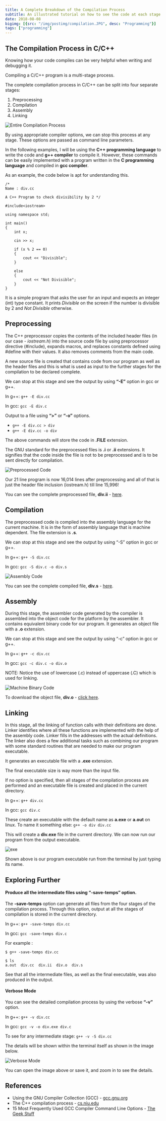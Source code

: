 ```yaml
---
title: A Complete Breakdown of the Compilation Process
subtitle: An illustrated tutorial on how to see the code at each stage
date: 2018-08-08
bigimg: [{src: "/img/postimg/compilation.JPG", desc: "Programming"}]
tags: ["programming"]
---
```

## The Compilation Process in C/C++

Knowing how your code compiles can be very helpful when writing and debugging it.

Compiling a C/C++ program is a multi-stage process.

The complete compilation process in C/C++ can be split into four separate stages:  

  1. Preprocessing
  2. Compilation
  3. Assembly
  4. Linking

![Entire Compilation Process](/img/compilation.png)

By using appropriate compiler options, we can stop this process at any stage. These options are passed as command line parameters.

In the following examples, I will be using the **C++ programming language** to write the code and **g++ compiler** to compile it. However, these commands can be easily implemented with a program written in the **C programming language** and compiled in **gcc compiler**.

As an example, the code below is apt for understanding this.

```
/*
Name : div.cc

A C++ Program to check divisibility by 2 */

#include<iostream>

using namespace std;

int main()
{
    int x;

    cin >> x;

    if (x % 2 == 0)
    {
        cout << "Divisible";
    }

    else
    {
        cout << "Not Divisible";
    }
}
```
It is a simple program that asks the user for an input and expects an integer (int) type constant. It prints _Divisible_ on the screen if the number is divisible by 2 and _Not Divisible_ otherwise.

## Preprocessing
The C++ preprocessor copies the contents of the included header files (in our case - _iostream.h_) into the source code file by using preprocessor directive (#include), expands macros, and replaces constants defined using #define with their values. It also removes comments from the main code.

A new source file is created that contains code from our program as well as the header files and this is what is used as input to the further stages for the compilation to be declared complete.

We can stop at this stage and see the output by using **“-E”** option in gcc or g++.

In g++:
`g++ -E div.cc`

In gcc:
`gcc -E div.c`

Output to a file using **“>”** or **“-o”** options.

  - `g++ -E div.cc > div`
  - `g++ -E div.cc -o div`

The above commands will store the code in **.FILE** extension.

The GNU standard for the preprocessed files is **.i** or **.ii** extensions. It signifies that the code inside the file is not to be preprocessed and is to be sent directly for compilation.

![Preprocessed Code](/img/preprocess.JPG)

Our 21 line program is now 16,014 lines after preprocessing and all of that is just the header file inclusion (iostream.h) till line 15,996!

You can see the complete preprocessed file, **div.ii** - [here](/res/div.ii).

## Compilation
The preprocessed code is compiled into the assembly language for the current machine. It is in the form of assembly language that is machine dependent. The file extension is **.s**.

We can stop at this stage and see the output by using “-S” option in gcc or g++.

In g++:
`g++ -S div.cc`

In gcc:
`gcc -S div.c -o div.s`

![Assembly Code](/img/assembly.JPG)

You can see the complete compiled file, **div.s** - [here](/res/div.s).

## Assembly
During this stage, the assembler code generated by the compiler is assembled into the object code for the platform by the assembler. It contains equivalent binary code for our program. It generates an object file with a **.o** extension.

We can stop at this stage and see the output by using “-c” option in gcc or g++.

In g++:
`g++ -c div.cc`

In gcc:
`gcc -c div.c -o div.o`

NOTE: Notice the use of lowercase (.c) instead of uppercase (.C) which is used for linking.

![Machine Binary Code](/img/machinecode.JPG)

To download the object file, **div.o** - [click here](/res/div.o).

## Linking
In this stage, all the linking of function calls with their definitions are done. Linker identifies where all these functions are implemented with the help of the assembly code. Linker fills in the addresses with the actual definitions. The linker also does a few additional tasks such as combining our program with some standard routines that are needed to make our program executable.

It generates an executable file with a **.exe** extension.

The final executable size is way more than the input file.

If no option is specified, then all stages of the compilation process are performed and an executable file is created and placed in the current directory.

In g++:
`g++ div.cc`

In gcc:
`gcc div.c`

These create an executable with the default name as **a.exe** or **a.out** on linux. To name it something else:
`g++ -o div div.cc`

This will create a **div.exe** file in the current directory. We can now run our program from the output executable.

![exe](/img/exe.JPG)

Shown above is our program executable run from the terminal by just typing its name.

## Exploring Further

#### Produce all the intermediate files using **“-save-temps”** option.

The **-save-temps** option can generate all files from the four stages of the compilation process. Through this option, output at all the stages of compilation is stored in the current directory.

In g++:
`g++ -save-temps div.cc`

In gcc:
`gcc -save-temps div.c`


For example :

```
$ g++ -save-temps div.cc

$ ls
a.out  div.cc  div.ii  div.o  div.s
```
See that all the intermediate files, as well as the final executable, was also produced in the output.

#### Verbose Mode
You can see the detailed compilation process by using the verbose **“-v”** option.

In g++:
`g++ -v div.cc`

In gcc:
`gcc -v -o div.exe div.c`

To see for any intermediate stage:
`g++ -v -S div.cc`

The details will be shown within the terminal itself as shown in the image below.

![Verbose Mode](/img/verbose.JPG)

You can open the image above or save it, and zoom in to see the details.

## References
 - Using the GNU Compiler Collection (GCC) - [gcc.gnu.org](https://gcc.gnu.org/onlinedocs/gcc/Overall-Options.html)
 - The C++ compilation process - [cs.niu.edu](http://faculty.cs.niu.edu/~mcmahon/CS241/Notes/compile.html)
 - 15 Most Frequently Used GCC Compiler Command Line Options - [The Geek Stuff](https://www.thegeekstuff.com/2012/10/gcc-compiler-options/)
